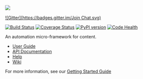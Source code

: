 ### ![][logo]
[![Gitter](https://badges.gitter.im/Join Chat.svg)](https://gitter.im/abstractfactory/pyblish?utm_source=badge&utm_medium=badge&utm_campaign=pr-badge&utm_content=badge)

[![Build Status][travis]][travis_repo]
[![Coverage Status][cover]][cover_repo]
[![PyPI version][pypi]][pypi_repo]
[![Code Health][landscape]][landscape_repo]

An automation micro-framework for content.

- [User Guide][guide]
- [API Documentation][api]
- [Help][usergroup]
- [Wiki][wiki]

For more information, see our [Getting Started Guide][guide]


[logo]: https://github.com/abstractfactory/pyblish/wiki/images/logo_macaw_small.png
[guide]: http://pyblish.com
[api]: http://docs.pyblish.com
[usergroup]: https://groups.google.com/forum/#!forum/pyblish
[wiki]: https://github.com/abstractfactory/pyblish/wiki

[travis]: https://travis-ci.org/abstractfactory/pyblish.svg?branch=master
[travis_repo]: https://travis-ci.org/abstractfactory/pyblish
[cover]: https://coveralls.io/repos/abstractfactory/pyblish/badge.png?branch=master
[cover_repo]: https://coveralls.io/r/abstractfactory/pyblish?branch=master
[pypi]: https://badge.fury.io/py/pyblish.svg
[pypi_repo]: http://badge.fury.io/py/pyblish
[landscape]: https://landscape.io/github/abstractfactory/pyblish/master/landscape.png
[landscape_repo]: https://landscape.io/github/abstractfactory/pyblish/master